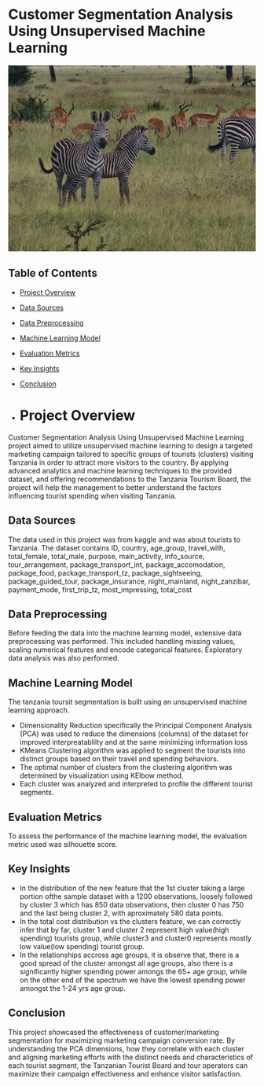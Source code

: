 # Customer Segmentation Analysis Using Unsupervised Machine Learning

![Tourist Image](tourism_2.jpg)



## Table of Contents
- [Project Overview](#project-overview)
- [Data Sources](#data-sources)
- [Data Preprocessing](#data-preprocessing)
- [Machine Learning Model](#machine-learning-model)
- [Evaluation Metrics](#evaluation-metrics)
- [Key Insights](#key-insights)
- [Conclusion](#conclusion)

- # Project Overview
Customer Segmentation Analysis Using Unsupervised Machine Learning project aimed to utilize unsupervised machine learning to design a 
targeted marketing campaign tailored to specific groups of tourists (clusters) visiting Tanzania in order to attract more visitors to
the country. By applying advanced analytics and machine learning techniques to the provided dataset, and offering recommendations to 
the Tanzania Tourism Board, the project will help the management to better understand the factors influencing tourist spending when visiting Tanzania. 

 
## Data Sources
The data used in this project was from kaggle and was about tourists to Tanzania. The dataset contains ID, country, age_group, travel_with, total_female, 
total_male, purpose, main_activity,	info_source,	tour_arrangement, package_transport_int,	package_accomodation,	package_food,	package_transport_tz, 
package_sightseeing,	package_guided_tour,	package_insurance,	night_mainland,	night_zanzibar,	payment_mode,	first_trip_tz, most_impressing,	total_cost

## Data Preprocessing
Before feeding the data into the machine learning model, extensive data preprocessing was performed. This included handling missing values, scaling numerical
features and encode categorical features. Exploratory data analysis was also performed.

 ## Machine Learning Model 
 The tanzania toursit segmentation is built using an unsupervised machine learning approach. 
 - Dimensionality Reduction specifically the Principal Component Analysis (PCA) was used to reduce the dimensions (columns) of the dataset for improved
   interpreatablilty and at the same minimizing information loss
 - KMeans Clustering algorithm was applied to segment the tourists into distinct groups based on their travel and spending behaviors.
 - The optimal number of clusters from the clustering algorithm was determined by visualization using KElbow method.
 - Each cluster was analyzed and interpreted to profile the different tourist segments.
   
## Evaluation Metrics
   To assess the performance of the machine learning model, the evaluation metric used was silhouette score.

 ## Key Insights  
 - In the distribution of the new feature that the 1st cluster taking a large portion ofthe sample dataset with a 1200 observations, loosely followed by cluster
   3 which has 850 data observations, then cluster 0 has 750 and the last being cluster 2, with aproximately 580 data points.
 - In the total cost distribution vs the clusters feature, we can correctly infer that by far, cluster 1 and cluster 2 represent high value(high spending) tourists
   group, while cluster3 and cluster0 represents mostly low value(low spending) tourist group.
 - In the relationships accross age groups, it is observe that, there is a good spread of the cluster amongst all age groups, also there is a significantly higher
   spending power amongs the 65+ age group, while on the other end of the spectrum we have the lowest spending power amongst the 1-24 yrs age group.

## Conclusion
This project showcased the effectiveness of customer/marketing segmentation for maximizing marketing campaign conversion rate. By understanding the PCA dimensions, 
how they correlate with each cluster and aligning marketing efforts with the distinct needs and characteristics of each tourist segment, the Tanzanian Tourist Board 
and tour operators can maximize their campaign effectiveness and enhance visitor satisfaction.
